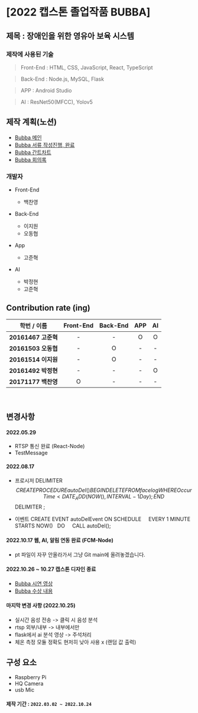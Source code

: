[2022 캡스톤 졸업작품 BUBBA]
=================
## 제목 : 장애인을 위한 영유아 보육 시스템

### 제작에 사용된 기술
> Front-End : HTML, CSS, JavaScript, React, TypeScript

> Back-End : Node.js, MySQL, Flask

> APP : Android Studio

> AI : ResNet50(MFCC), Yolov5

## 제작 계획(노션)
- [Bubba 메인](https://remarkable-aster-023.notion.site/BUBBA-69dc98909c4c49e0b5e59e8d441ab718)
- [Bubba 서류 작성진행, 완료](https://remarkable-aster-023.notion.site/19bb0fae87d44260bbe09c7135cc9536?v=e36a73c88dc34159b02693be6b0daf6d)
- [Bubba 간트차트](https://remarkable-aster-023.notion.site/abd0abc78a9b4c3a9b16d2660ff188ba)
- [Bubba 회의록](https://remarkable-aster-023.notion.site/6525eedefef640c68f42b3cd74c8f28b)

### 개발자

<p>
    <ul>
        <li>Front-End</li>
        <ul>
            <li>백찬영</li>
        </ul>
    </ul>
    <ul>
        <li>Back-End</li>
        <ul>
            <li>이지원</li>
            <li>오동협</li>
        </ul>
    </ul>
    <ul>
        <li>App</li>
        <ul>
            <li>고준혁</li>
        </ul>
    </ul>
    <ul>
        <li>AI</li>
        <ul>
            <li>박정현</li>
            <li>고준혁</li>
        </ul>
    </ul>
</p>


## Contribution rate (ing)

|      학번 / 이름       | Front-End | Back-End | APP | AI
|:---------------------:|:---:|:---:|:-----:|:-------------------:|
| <b>20161467 고준혁</b> |  -  |  -  |   O   |          O          |
| <b>20161503 오동협</b> |  -  |  O  |   -   |          -          |
| <b>20161514 이지원</b> |  -  |  O  |   -   |          -          |
| <b>20161492 박정현</b> |  -  |  -  |   -   |          O          |
| <b>20171177 백찬영</b> |  O  |  -  |   -   |          -          |
<br>

## 변경사항 

#### 2022.05.29
- RTSP 통신 완료 (React-Node)
- TestMessage

#### 2022.08.17
- 프로시저
DELIMITER $$
CREATE PROCEDURE autoDel()
BEGIN
DELETE FROM facelog WHERE OccurTime < DATE_ADD(NOW(), INTERVAL -1 Day);
END $$
DELIMITER ;

- 이벤트
CREATE EVENT autoDelEvent
ON SCHEDULE    
 EVERY 1 MINUTE
 STARTS NOW()  
 DO    
 CALL autoDel();

#### 2022.10.17 웹, AI, 알림 연동 완료 (FCM-Node)
- pt 파일이 자꾸 안올라가서 그냥 Git main에 올려놓겠습니다.

#### 2022.10.26 ~ 10.27 캡스톤 디자인 종료
- [Bubba 시연 영상](https://www.youtube.com/watch?v=Q10lJ1bpXZ8&t=26s)
- [Bubba 수상 내용](https://aisw.hoseo.ac.kr/board/notice/view?idx=324)

#### 마지막 변경 사항 (2022.10.25)
* 실시간 음성 전송 -> 클릭 시 음성 분석
* rtsp 외부/내부 -> 내부에서만
* flask에서 ai 분석 영상 -> 주석처리
* 체온 측정 모듈 정확도 현저히 낮아 사용 x (랜덤 값 출력)

## 구성 요소
- Raspberry Pi 
- HQ Camera
- usb Mic

#### 제작 기간 : `2022.03.02 ~ 2022.10.24`

